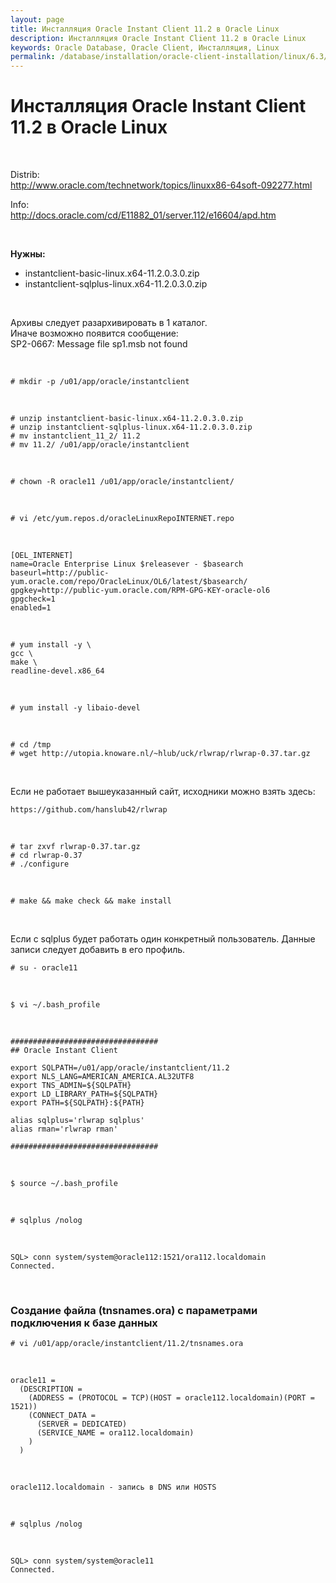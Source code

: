 ```yaml
---
layout: page
title: Инсталляция Oracle Instant Client 11.2 в Oracle Linux
description: Инсталляция Oracle Instant Client 11.2 в Oracle Linux
keywords: Oracle Database, Oracle Client, Инсталляция, Linux
permalink: /database/installation/oracle-client-installation/linux/6.3/oracle/11.2/
---
```


# Инсталляция Oracle Instant Client 11.2 в Oracle Linux

<br/>

Distrib:<br/>
http://www.oracle.com/technetwork/topics/linuxx86-64soft-092277.html

Info:<br/>
http://docs.oracle.com/cd/E11882_01/server.112/e16604/apd.htm

<br/>

**Нужны:**

<ul>
	<li>instantclient-basic-linux.x64-11.2.0.3.0.zip</li>
	<li>instantclient-sqlplus-linux.x64-11.2.0.3.0.zip</li>
</ul>

<br/>

Архивы следует разархивировать в 1 каталог.<br/>
Иначе возможно появится сообщение:<br/>
SP2-0667: Message file sp1<lang>.msb not found<br/>

<br/>

    # mkdir -p /u01/app/oracle/instantclient

<br/>

    # unzip instantclient-basic-linux.x64-11.2.0.3.0.zip
    # unzip instantclient-sqlplus-linux.x64-11.2.0.3.0.zip
    # mv instantclient_11_2/ 11.2
    # mv 11.2/ /u01/app/oracle/instantclient

<br/>

    # chown -R oracle11 /u01/app/oracle/instantclient/

<br/>

    # vi /etc/yum.repos.d/oracleLinuxRepoINTERNET.repo

<br/>

    [OEL_INTERNET]
    name=Oracle Enterprise Linux $releasever - $basearch
    baseurl=http://public-yum.oracle.com/repo/OracleLinux/OL6/latest/$basearch/
    gpgkey=http://public-yum.oracle.com/RPM-GPG-KEY-oracle-ol6
    gpgcheck=1
    enabled=1

<br/>

    # yum install -y \
    gcc \
    make \
    readline-devel.x86_64

<br/>

    # yum install -y libaio-devel

<br/>

    # cd /tmp
    # wget http://utopia.knoware.nl/~hlub/uck/rlwrap/rlwrap-0.37.tar.gz

<br/>

Если не работает вышеуказанный сайт, исходники можно взять здесь:

    https://github.com/hanslub42/rlwrap

<br/>

    # tar zxvf rlwrap-0.37.tar.gz
    # cd rlwrap-0.37
    # ./configure

<br/>

    # make && make check && make install

<br/>

Если с sqlplus будет работать один конкретный пользователь. Данные записи следует добавить в его профиль.

    # su - oracle11

<br/>

    $ vi ~/.bash_profile

<br/>

```
#################################
## Oracle Instant Client

export SQLPATH=/u01/app/oracle/instantclient/11.2
export NLS_LANG=AMERICAN_AMERICA.AL32UTF8
export TNS_ADMIN=${SQLPATH}
export LD_LIBRARY_PATH=${SQLPATH}
export PATH=${SQLPATH}:${PATH}

alias sqlplus='rlwrap sqlplus'
alias rman='rlwrap rman'

#################################
```

<br/>

    $ source ~/.bash_profile

<br/>

    # sqlplus /nolog

<br/>

    SQL> conn system/system@oracle112:1521/ora112.localdomain
    Connected.

<br/>

### Создание файла (tnsnames.ora) с параметрами подключения к базе данных

    # vi /u01/app/oracle/instantclient/11.2/tnsnames.ora

<br/>

    oracle11 =
      (DESCRIPTION =
        (ADDRESS = (PROTOCOL = TCP)(HOST = oracle112.localdomain)(PORT = 1521))
        (CONNECT_DATA =
          (SERVER = DEDICATED)
          (SERVICE_NAME = ora112.localdomain)
        )
      )

<br/>

<code>oracle112.localdomain - запись в DNS или HOSTS</code>

<br/>

    # sqlplus /nolog

<br/>

    SQL> conn system/system@oracle11
    Connected.
